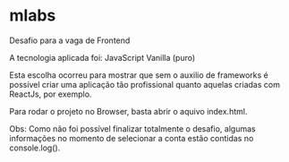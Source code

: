 # mlabs
Desafio para a vaga de Frontend

A tecnologia aplicada foi:
JavaScript Vanilla (puro)

Esta escolha ocorreu para mostrar que sem o auxilio de frameworks é possível criar uma aplicação tão profissional quanto aquelas criadas com ReactJs, por exemplo.

Para rodar o projeto no Browser, basta abrir o aquivo index.html.

Obs: Como não foi possível finalizar totalmente o desafio, algumas informações no momento de selecionar a conta estão contidas no console.log().
